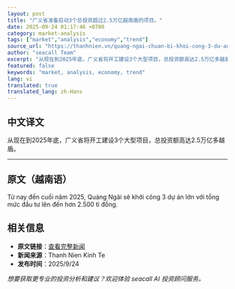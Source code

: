 ```yaml
---
layout: post
title: "广义省准备启动3个总投资超过2.5万亿越南盾的项目。"
date: 2025-09-24 01:17:46 +0700
category: market-analysis
tags: ["market","analysis","economy","trend"]
source_url: "https://thanhnien.vn/quang-ngai-chuan-bi-khoi-cong-3-du-an-hon-2500-ti-dong-185250924063050151.htm"
author: "seacall Team"
excerpt: "从现在到2025年底，广义省将开工建设3个大型项目，总投资额高达2.5万亿多越盾。..."
featured: false
keywords: "market, analysis, economy, trend"
lang: vi
translated: true
translated_lang: zh-Hans
---
```


## 中文译文

从现在到2025年底，广义省将开工建设3个大型项目，总投资额高达2.5万亿多越盾。

---

## 原文（越南语）

Từ nay đến cuối năm 2025, Quảng Ng&atilde;i sẽ khởi c&ocirc;ng 3 dự &aacute;n lớn với tổng mức đầu tư l&ecirc;n đến hơn 2.500 tỉ đồng.

## 相关信息

- **原文链接**：[查看完整新闻](https://thanhnien.vn/quang-ngai-chuan-bi-khoi-cong-3-du-an-hon-2500-ti-dong-185250924063050151.htm)
- **新闻来源**：Thanh Nien Kinh Te
- **发布时间**：2025/9/24

*想要获取更专业的投资分析和建议？欢迎体验 seacall AI 投资顾问服务。*